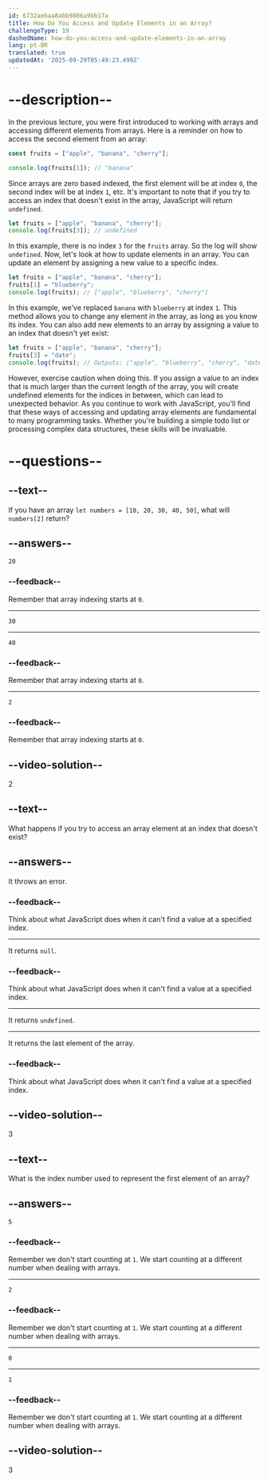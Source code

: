 ```yaml
---
id: 6732aebaa8abb9086a9bb17a
title: How Do You Access and Update Elements in an Array?
challengeType: 19
dashedName: how-do-you-access-and-update-elements-in-an-array
lang: pt-BR
translated: true
updatedAt: '2025-09-29T05:49:23.499Z'
---
```


# --description--

In the previous lecture, you were first introduced to working with arrays and accessing different elements from arrays. Here is a reminder on how to access the second element from an array:

```js
const fruits = ["apple", "banana", "cherry"];

console.log(fruits[1]); // "banana"
```

Since arrays are zero based indexed, the first element will be at index `0`, the second index will be at index `1`, etc. It's important to note that if you try to access an index that doesn't exist in the array, JavaScript will return `undefined`. 

```js
let fruits = ["apple", "banana", "cherry"];
console.log(fruits[3]); // undefined
```

In this example, there is no index `3` for the `fruits` array. So the log will show `undefined`. Now, let's look at how to update elements in an array. You can update an element by assigning a new value to a specific index. 

```js
let fruits = ["apple", "banana", "cherry"];
fruits[1] = "blueberry";
console.log(fruits); // ["apple", "blueberry", "cherry"]
```

In this example, we've replaced `banana` with `blueberry` at index `1`. This method allows you to change any element in the array, as long as you know its index. You can also add new elements to an array by assigning a value to an index that doesn't yet exist:

```js
let fruits = ["apple", "banana", "cherry"];
fruits[3] = "date";
console.log(fruits); // Outputs: ["apple", "blueberry", "cherry", "date"]
```

However, exercise caution when doing this. If you assign a value to an index that is much larger than the current length of the array, you will create undefined elements for the indices in between, which can lead to unexpected behavior. As you continue to work with JavaScript, you'll find that these ways of accessing and updating array elements are fundamental to many programming tasks. Whether you're building a simple todo list or processing complex data structures, these skills will be invaluable.

# --questions--

## --text--

If you have an array `let numbers = [10, 20, 30, 40, 50]`, what will `numbers[2]` return?

## --answers--

`20`

### --feedback--

Remember that array indexing starts at `0`.

---

`30`

---

`40`

### --feedback--

Remember that array indexing starts at `0`.

---

`2`

### --feedback--

Remember that array indexing starts at `0`.

## --video-solution--

2

## --text--

What happens if you try to access an array element at an index that doesn't exist?

## --answers--

It throws an error.

### --feedback--

Think about what JavaScript does when it can't find a value at a specified index.

---

It returns `null`.

### --feedback--

Think about what JavaScript does when it can't find a value at a specified index.

---

It returns `undefined`.

---

It returns the last element of the array.

### --feedback--

Think about what JavaScript does when it can't find a value at a specified index.

## --video-solution--

3

## --text--

What is the index number used to represent the first element of an array?

## --answers--

`5`

### --feedback--

Remember we don't start counting at `1`. We start counting at a different number when dealing with arrays.

---

`2`

### --feedback--

Remember we don't start counting at `1`. We start counting at a different number when dealing with arrays.

---

`0`

---

`1`

### --feedback--

Remember we don't start counting at `1`. We start counting at a different number when dealing with arrays.

## --video-solution--

3

